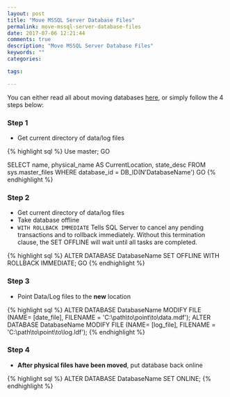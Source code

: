 ```yaml
---
layout: post
title: "Move MSSQL Server Database Files"
permalink: move-mssql-server-database-files
date: 2017-07-06 12:21:44
comments: true
description: "Move MSSQL Server Database Files"
keywords: ""
categories:

tags:

---
```


You can either read all about moving databases [here][msdn_move_db], or simply follow the 4 steps below:

### Step 1
 * Get current directory of data/log files

{% highlight sql %}
Use master;
GO

SELECT name, physical_name AS CurrentLocation, state_desc
FROM sys.master_files
WHERE database_id = DB_ID(N'DatabaseName')
GO
{% endhighlight %}

### Step 2
 * Get current directory of data/log files
 * Take database offline
 * `WITH ROLLBACK IMMEDIATE` Tells SQL Server to cancel any pending transactions and to rollback immediately.  Without this termination clause, the SET OFFLINE will wait until all tasks are completed. 

{% highlight sql %}
ALTER DATABASE DatabaseName SET OFFLINE WITH ROLLBACK IMMEDIATE;
GO
{% endhighlight %}

### Step 3
 * Point Data/Log files to the **new** location

{% highlight sql %}
ALTER DATABASE DatabaseName
MODIFY FILE (NAME= [date_file], FILENAME = 'C:\path\to\point\to\data.mdf');
ALTER DATABASE DatabaseName
MODIFY FILE (NAME= [log_file], FILENAME = 'C:\path\to\point\to\log.ldf');
{% endhighlight %}

### Step 4
 * **After physical files have been moved**, put database back online

{% highlight sql %}
ALTER DATABASE DatabaseName SET ONLINE;
{% endhighlight %}

[msdn_move_db]:      https://msdn.microsoft.com/en-us/library/ms345483.aspx
